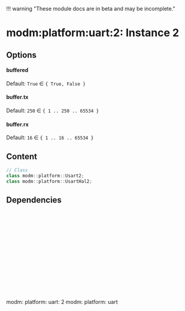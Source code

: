 !!! warning "These module docs are in beta and may be incomplete."

# modm:platform:uart:2: Instance 2



## Options
#### buffered

Default: `True` ∈ `{ True, False }`


#### buffer.tx

Default: `250` ∈ `{ 1 .. 250 .. 65534 }`


#### buffer.rx

Default: `16` ∈ `{ 1 .. 16 .. 65534 }`


## Content

```cpp
// Class
class modm::platform::Usart2;
class modm::platform::UsartHal2;
```
## Dependencies

<?xml version="1.0" encoding="UTF-8" standalone="no"?>
<!DOCTYPE svg PUBLIC "-//W3C//DTD SVG 1.1//EN"
 "http://www.w3.org/Graphics/SVG/1.1/DTD/svg11.dtd">
<!-- Generated by graphviz version 2.40.1 (0)
 -->
<!-- Title: modm:platform:uart:2 Pages: 1 -->
<svg width="91pt" height="165pt"
 viewBox="0.00 0.00 91.00 165.00" xmlns="http://www.w3.org/2000/svg" xmlns:xlink="http://www.w3.org/1999/xlink">
<g id="graph0" class="graph" transform="scale(1 1) rotate(0) translate(4 161)">
<title>modm:platform:uart:2</title>
<polygon fill="#ffffff" stroke="transparent" points="-4,4 -4,-161 87,-161 87,4 -4,4"/>
<!-- modm_platform_uart_2 -->
<g id="node1" class="node">
<title>modm_platform_uart_2</title>
<polygon fill="#d3d3d3" stroke="#000000" stroke-width="2" points="83,-68 0,-68 0,0 83,0 83,-68"/>
<text text-anchor="middle" x="41.5" y="-52.8" font-family="Times,serif" font-size="14.00" fill="#000000">modm:</text>
<text text-anchor="middle" x="41.5" y="-37.8" font-family="Times,serif" font-size="14.00" fill="#000000">platform:</text>
<text text-anchor="middle" x="41.5" y="-22.8" font-family="Times,serif" font-size="14.00" fill="#000000">uart:</text>
<text text-anchor="middle" x="41.5" y="-7.8" font-family="Times,serif" font-size="14.00" fill="#000000">2</text>
</g>
<!-- modm_platform_uart -->
<g id="node2" class="node">
<title>modm_platform_uart</title>
<g id="a_node2"><a xlink:href="../modm-platform-uart" xlink:title="modm:&#10;platform:&#10;uart">
<polygon fill="#d3d3d3" stroke="#000000" points="83,-157 0,-157 0,-104 83,-104 83,-157"/>
<text text-anchor="middle" x="41.5" y="-141.8" font-family="Times,serif" font-size="14.00" fill="#000000">modm:</text>
<text text-anchor="middle" x="41.5" y="-126.8" font-family="Times,serif" font-size="14.00" fill="#000000">platform:</text>
<text text-anchor="middle" x="41.5" y="-111.8" font-family="Times,serif" font-size="14.00" fill="#000000">uart</text>
</a>
</g>
</g>
<!-- modm_platform_uart_2&#45;&gt;modm_platform_uart -->
<g id="edge1" class="edge">
<title>modm_platform_uart_2&#45;&gt;modm_platform_uart</title>
<path fill="none" stroke="#000000" d="M41.5,-68.0223C41.5,-76.2636 41.5,-85.113 41.5,-93.4847"/>
<polygon fill="#000000" stroke="#000000" points="38.0001,-93.7515 41.5,-103.7515 45.0001,-93.7516 38.0001,-93.7515"/>
</g>
</g>
</svg>

